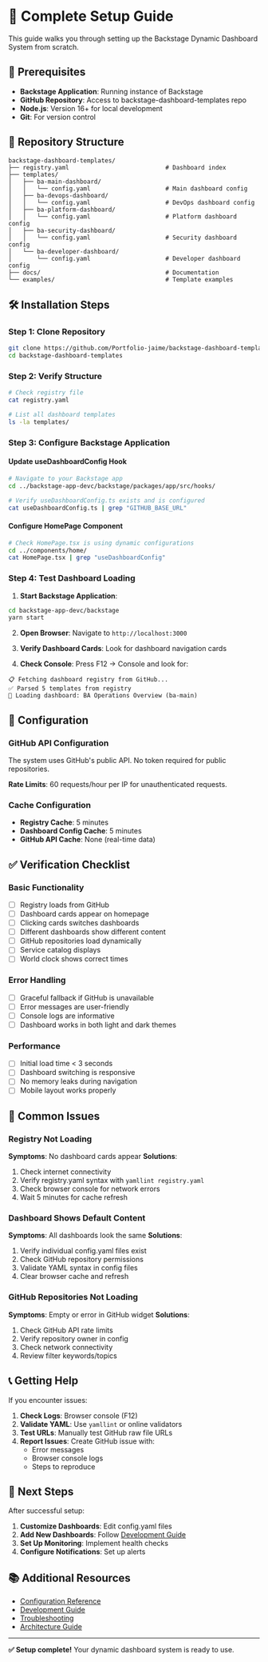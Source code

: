 # 📖 Complete Setup Guide

This guide walks you through setting up the Backstage Dynamic Dashboard System from scratch.

## 🚀 Prerequisites

- **Backstage Application**: Running instance of Backstage
- **GitHub Repository**: Access to backstage-dashboard-templates repo
- **Node.js**: Version 16+ for local development
- **Git**: For version control

## 📁 Repository Structure

```
backstage-dashboard-templates/
├── registry.yaml                           # Dashboard index
├── templates/
│   ├── ba-main-dashboard/
│   │   └── config.yaml                     # Main dashboard config
│   ├── ba-devops-dashboard/
│   │   └── config.yaml                     # DevOps dashboard config
│   ├── ba-platform-dashboard/
│   │   └── config.yaml                     # Platform dashboard config
│   ├── ba-security-dashboard/
│   │   └── config.yaml                     # Security dashboard config
│   └── ba-developer-dashboard/
│       └── config.yaml                     # Developer dashboard config
├── docs/                                   # Documentation
└── examples/                               # Template examples
```

## 🛠️ Installation Steps

### Step 1: Clone Repository
```bash
git clone https://github.com/Portfolio-jaime/backstage-dashboard-templates.git
cd backstage-dashboard-templates
```

### Step 2: Verify Structure
```bash
# Check registry file
cat registry.yaml

# List all dashboard templates
ls -la templates/
```

### Step 3: Configure Backstage Application

#### Update useDashboardConfig Hook
```bash
# Navigate to your Backstage app
cd ../backstage-app-devc/backstage/packages/app/src/hooks/

# Verify useDashboardConfig.ts exists and is configured
cat useDashboardConfig.ts | grep "GITHUB_BASE_URL"
```

#### Configure HomePage Component
```bash
# Check HomePage.tsx is using dynamic configurations
cd ../components/home/
cat HomePage.tsx | grep "useDashboardConfig"
```

### Step 4: Test Dashboard Loading

1. **Start Backstage Application**:
```bash
cd backstage-app-devc/backstage
yarn start
```

2. **Open Browser**: Navigate to `http://localhost:3000`

3. **Verify Dashboard Cards**: Look for dashboard navigation cards

4. **Check Console**: Press F12 → Console and look for:
```
📋 Fetching dashboard registry from GitHub...
✅ Parsed 5 templates from registry
🎯 Loading dashboard: BA Operations Overview (ba-main)
```

## 🔧 Configuration

### GitHub API Configuration

The system uses GitHub's public API. No token required for public repositories.

**Rate Limits**: 60 requests/hour per IP for unauthenticated requests.

### Cache Configuration

- **Registry Cache**: 5 minutes
- **Dashboard Config Cache**: 5 minutes
- **GitHub API Cache**: None (real-time data)

## ✅ Verification Checklist

### Basic Functionality
- [ ] Registry loads from GitHub
- [ ] Dashboard cards appear on homepage
- [ ] Clicking cards switches dashboards
- [ ] Different dashboards show different content
- [ ] GitHub repositories load dynamically
- [ ] Service catalog displays
- [ ] World clock shows correct times

### Error Handling
- [ ] Graceful fallback if GitHub is unavailable
- [ ] Error messages are user-friendly
- [ ] Console logs are informative
- [ ] Dashboard works in both light and dark themes

### Performance
- [ ] Initial load time < 3 seconds
- [ ] Dashboard switching is responsive
- [ ] No memory leaks during navigation
- [ ] Mobile layout works properly

## 🚨 Common Issues

### Registry Not Loading
**Symptoms**: No dashboard cards appear
**Solutions**:
1. Check internet connectivity
2. Verify registry.yaml syntax with `yamllint registry.yaml`
3. Check browser console for network errors
4. Wait 5 minutes for cache refresh

### Dashboard Shows Default Content
**Symptoms**: All dashboards look the same
**Solutions**:
1. Verify individual config.yaml files exist
2. Check GitHub repository permissions
3. Validate YAML syntax in config files
4. Clear browser cache and refresh

### GitHub Repositories Not Loading
**Symptoms**: Empty or error in GitHub widget
**Solutions**:
1. Check GitHub API rate limits
2. Verify repository owner in config
3. Check network connectivity
4. Review filter keywords/topics

## 📞 Getting Help

If you encounter issues:

1. **Check Logs**: Browser console (F12)
2. **Validate YAML**: Use `yamllint` or online validators
3. **Test URLs**: Manually test GitHub raw file URLs
4. **Report Issues**: Create GitHub issue with:
   - Error messages
   - Browser console logs
   - Steps to reproduce

## 🔄 Next Steps

After successful setup:

1. **Customize Dashboards**: Edit config.yaml files
2. **Add New Dashboards**: Follow [Development Guide](DEVELOPMENT.md)
3. **Set Up Monitoring**: Implement health checks
4. **Configure Notifications**: Set up alerts

## 📚 Additional Resources

- [Configuration Reference](CONFIGURATION.md)
- [Development Guide](DEVELOPMENT.md)
- [Troubleshooting](TROUBLESHOOTING.md)
- [Architecture Guide](ARCHITECTURE.md)

---

**✅ Setup complete!** Your dynamic dashboard system is ready to use.